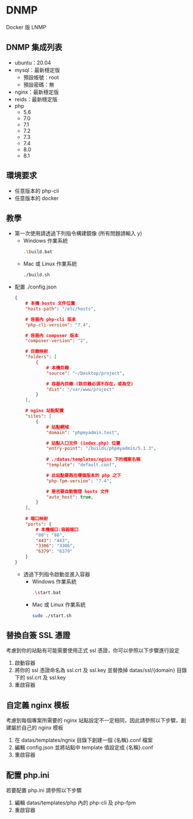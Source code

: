 # DNMP
Docker 版 LNMP

## DNMP 集成列表
- ubuntu：20.04
- mysql：最新穩定版
    - 預設帳號：root
    - 預設密碼：無
- nginx：最新穩定版
- reids：最新穩定版
- php
    - 5.6
    - 7.0
    - 7.1
    - 7.2
    - 7.3
    - 7.4
    - 8.0
    - 8.1

## 環境要求
- 任意版本的 php-cli
- 任意版本的 docker

## 教學
- 第一次使用請透過下列指令構建鏡像 (所有問題請輸入 y)
    - Windows 作業系統
        ```bash
        .\build.bat
        ```
    - Mac 或 Linux 作業系統
        ```bash
        ./build.sh
        ```
- 配置 ./config.json
    ```json
    {
        # 本機 hosts 文件位置
        "hosts-path": "/etc/hosts",

        # 容器內 php-cli 版本
        "php-cli-version": "7.4",

        # 容器內 composer 版本
        "composer-version": "2", 

        # 目錄映射
        "folders": [
            {
                # 本機目錄
                "source": "~/Desktop/project",

                # 容器內目錄 (該目錄必須不存在，或為空)
                "dist": "/var/www/project"
            }
        ],

        # nginx 站點配置
        "sites": [
            {
                # 站點網域
                "domain": "phpmyadmin.test",

                # 站點入口文件 (index.php) 位置 
                "entry-point": "/builds/phpmyadmin/5.1.3",
                
                # ./datas/templates/nginx 下的檔案名稱
                "template": "default.conf",

                # 此站點要跑在哪個版本的 php 之下
                "php-fpm-version": "7.4",

                # 是否要自動管理 hosts 文件
                "auto_host": true,
            }
        ],
        
        # 端口映射
        "ports": {
            # 本機端口:容器端口
            "80": "80",
            "443": "443",
            "3306": "3306",
            "6379": "6379"
        }
    }
    ```
    - 透過下列指令啟動並進入容器
        - Windows 作業系統
            ```bash
            .\start.bat
            ```
        - Mac 或 Linux 作業系統
            ```bash
            sudo ./start.sh
            ```

## 替換自簽 SSL 憑證
考慮到你的站點有可能需要使用正式 ssl 憑證，你可以參照以下步驟進行設定
1. 啟動容器
2. 將你的 ssl 憑證命名為 ssl.crt 及 ssl.key 並替換掉 datas/ssl/{domain} 目錄下的 ssl.crt 及 ssl.key
3. 重啟容器

## 自定義 nginx 模板
考慮到每個專案所需要的 nginx 站點設定不一定相同，因此請參照以下步驟，創建屬於自己的 nginx 模板

1. 在 datas/templates/ngnix 目錄下創建一個 {名稱}.conf 檔案
2. 編輯 config.json 並將站點中 template 值設定成 {名稱}.conf 
3. 重啟容器

## 配置 php.ini
若要配置 php.ini 請參照以下步驟
1. 編輯 datas/templates/php 內的 php-cli 及 php-fpm
2. 重啟容器
